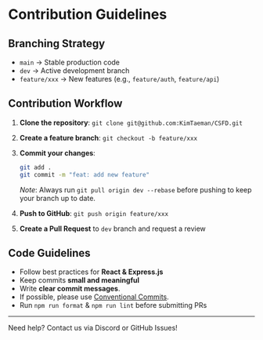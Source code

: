 # Contribution Guidelines

## Branching Strategy

- `main` → Stable production code
- `dev` → Active development branch
- `feature/xxx` → New features (e.g., `feature/auth`, `feature/api`)

## Contribution Workflow

1. **Clone the repository**: `git clone git@github.com:KimTaeman/CSFD.git`
2. **Create a feature branch**: `git checkout -b feature/xxx`
3. **Commit your changes**:

   ```sh
   git add .
   git commit -m "feat: add new feature"
   ```

   _Note_: Always run `git pull origin dev --rebase` before pushing to keep your branch up to date.

4. **Push to GitHub**: `git push origin feature/xxx`
5. **Create a Pull Request** to `dev` branch and request a review

## Code Guidelines

- Follow best practices for **React & Express.js**
- Keep commits **small and meaningful**
- Write **clear commit messages**.
- If possible, please use [Conventional Commits](https://www.conventionalcommits.org/).
- Run `npm run format` & `npm run lint` before submitting PRs

---

Need help? Contact us via Discord or GitHub Issues!
